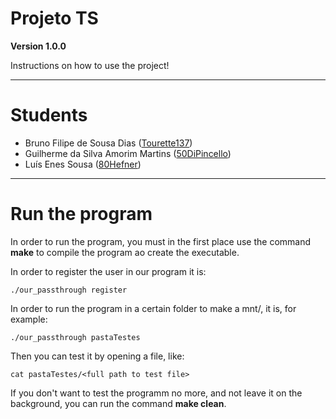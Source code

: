 # Projeto TS 
**Version 1.0.0**

Instructions on how to use the project!

---
# Students  
- Bruno Filipe de Sousa Dias ([Tourette137](https://github.com/Tourette137))
- Guilherme da Silva Amorim Martins ([50DiPincello](https://github.com/50DiPincello))
- Luís Enes Sousa ([80Hefner](https://github.com/80Hefner))

---
# Run the program  
In order to run the program, you must in the first place use the command **make** to compile the program ao create the executable.

In order to register the user in our program it is:

    ./our_passthrough register

In order to run the program in a certain folder to make a mnt/, it is, for example:

    ./our_passthrough pastaTestes

Then you can test it by opening a file, like:

    cat pastaTestes/<full path to test file>

If you don't want to test the programm no more, and not leave it on the background, you can run the command **make clean**.